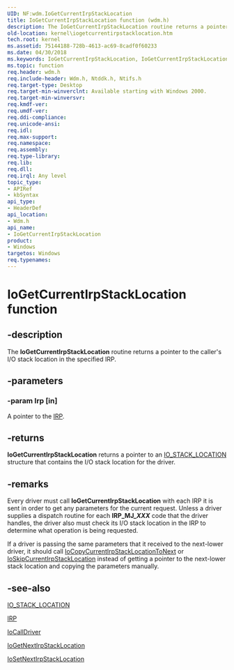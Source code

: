 ```yaml
---
UID: NF:wdm.IoGetCurrentIrpStackLocation
title: IoGetCurrentIrpStackLocation function (wdm.h)
description: The IoGetCurrentIrpStackLocation routine returns a pointer to the caller's I/O stack location in the specified IRP.
old-location: kernel\iogetcurrentirpstacklocation.htm
tech.root: kernel
ms.assetid: 75144188-728b-4613-ac69-8cadf0f60233
ms.date: 04/30/2018
ms.keywords: IoGetCurrentIrpStackLocation, IoGetCurrentIrpStackLocation routine [Kernel-Mode Driver Architecture], k104_f92e53c7-8a26-4cb0-859b-b0a7be4dce6a.xml, kernel.iogetcurrentirpstacklocation, wdm/IoGetCurrentIrpStackLocation
ms.topic: function
req.header: wdm.h
req.include-header: Wdm.h, Ntddk.h, Ntifs.h
req.target-type: Desktop
req.target-min-winverclnt: Available starting with Windows 2000.
req.target-min-winversvr: 
req.kmdf-ver: 
req.umdf-ver: 
req.ddi-compliance: 
req.unicode-ansi: 
req.idl: 
req.max-support: 
req.namespace: 
req.assembly: 
req.type-library: 
req.lib: 
req.dll: 
req.irql: Any level
topic_type:
- APIRef
- kbSyntax
api_type:
- HeaderDef
api_location:
- Wdm.h
api_name:
- IoGetCurrentIrpStackLocation
product:
- Windows
targetos: Windows
req.typenames: 
---
```


# IoGetCurrentIrpStackLocation function


## -description


The <b>IoGetCurrentIrpStackLocation</b> routine returns a pointer to the caller's I/O stack location in the specified IRP.


## -parameters




### -param Irp [in]

A pointer to the <a href="https://docs.microsoft.com/windows-hardware/drivers/ddi/content/wdm/ns-wdm-_irp">IRP</a>.


## -returns



<b>IoGetCurrentIrpStackLocation</b> returns a pointer to an <a href="https://docs.microsoft.com/windows-hardware/drivers/ddi/content/wdm/ns-wdm-_io_stack_location">IO_STACK_LOCATION</a> structure that contains the I/O stack location for the driver.




## -remarks



Every driver must call <b>IoGetCurrentIrpStackLocation</b> with each IRP it is sent in order to get any parameters for the current request. Unless a driver supplies a dispatch routine for each <b>IRP_MJ_<i>XXX</i></b> code that the driver handles, the driver also must check its I/O stack location in the IRP to determine what operation is being requested.

If a driver is passing the same parameters that it received to the next-lower driver, it should call <a href="https://docs.microsoft.com/windows-hardware/drivers/ddi/content/wdm/nf-wdm-iocopycurrentirpstacklocationtonext">IoCopyCurrentIrpStackLocationToNext</a> or <a href="https://docs.microsoft.com/windows-hardware/drivers/kernel/mm-bad-pointer">IoSkipCurrentIrpStackLocation</a> instead of getting a pointer to the next-lower stack location and copying the parameters manually.




## -see-also




<a href="https://docs.microsoft.com/windows-hardware/drivers/ddi/content/wdm/ns-wdm-_io_stack_location">IO_STACK_LOCATION</a>



<a href="https://docs.microsoft.com/windows-hardware/drivers/ddi/content/wdm/ns-wdm-_irp">IRP</a>



<a href="https://docs.microsoft.com/windows-hardware/drivers/ddi/content/wdm/nf-wdm-iocalldriver">IoCallDriver</a>



<a href="https://docs.microsoft.com/windows-hardware/drivers/ddi/content/wdm/nf-wdm-iogetnextirpstacklocation">IoGetNextIrpStackLocation</a>



<a href="https://docs.microsoft.com/windows-hardware/drivers/ddi/content/wdm/nf-wdm-iosetnextirpstacklocation">IoSetNextIrpStackLocation</a>
 

 

